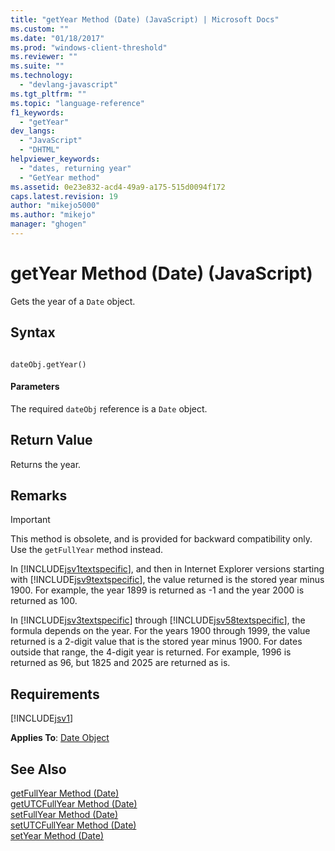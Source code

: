 ```yaml
---
title: "getYear Method (Date) (JavaScript) | Microsoft Docs"
ms.custom: ""
ms.date: "01/18/2017"
ms.prod: "windows-client-threshold"
ms.reviewer: ""
ms.suite: ""
ms.technology: 
  - "devlang-javascript"
ms.tgt_pltfrm: ""
ms.topic: "language-reference"
f1_keywords: 
  - "getYear"
dev_langs: 
  - "JavaScript"
  - "DHTML"
helpviewer_keywords: 
  - "dates, returning year"
  - "GetYear method"
ms.assetid: 0e23e832-acd4-49a9-a175-515d0094f172
caps.latest.revision: 19
author: "mikejo5000"
ms.author: "mikejo"
manager: "ghogen"
---
```

# getYear Method (Date) (JavaScript)
Gets the year of a `Date` object.  
  
## Syntax  
  
```  
  
dateObj.getYear()   
```  
  
#### Parameters  
 The required `dateObj` reference is a `Date` object.  
  
## Return Value  
 Returns the year.  
  
## Remarks  
  
> [!IMPORTANT]
>  This method is obsolete, and is provided for backward compatibility only. Use the `getFullYear` method instead.  
  
 In [!INCLUDE[jsv1textspecific](../../javascript/reference/includes/jsv1textspecific-md.md)], and then in Internet Explorer versions starting with [!INCLUDE[jsv9textspecific](../../javascript/reference/includes/jsv9textspecific-md.md)], the value returned is the stored year minus 1900. For example, the year 1899 is returned as -1 and the year 2000 is returned as 100.  
  
 In [!INCLUDE[jsv3textspecific](../../javascript/reference/includes/jsv3textspecific-md.md)] through [!INCLUDE[jsv58textspecific](../../javascript/reference/includes/jsv58textspecific-md.md)], the formula depends on the year. For the years 1900 through 1999, the value returned is a 2-digit value that is the stored year minus 1900. For dates outside that range, the 4-digit year is returned. For example, 1996 is returned as 96, but 1825 and 2025 are returned as is.  
  
## Requirements  
 [!INCLUDE[jsv1](../../javascript/misc/includes/jsv1-md.md)]  
  
 **Applies To**: [Date Object](../../javascript/reference/date-object-javascript.md)  
  
## See Also  
 [getFullYear Method (Date)](../../javascript/reference/getfullyear-method-date-javascript.md)   
 [getUTCFullYear Method (Date)](../../javascript/reference/getutcfullyear-method-date-javascript.md)   
 [setFullYear Method (Date)](../../javascript/reference/setfullyear-method-date-javascript.md)   
 [setUTCFullYear Method (Date)](../../javascript/reference/setutcfullyear-method-date-javascript.md)   
 [setYear Method (Date)](../../javascript/reference/setyear-method-date-javascript.md)